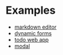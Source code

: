 # Examples

<!-- START doctoc generated TOC please keep comment here to allow auto update -->
<!-- DON'T EDIT THIS SECTION, INSTEAD RE-RUN doctoc TO UPDATE -->

<!-- END doctoc generated TOC please keep comment here to allow auto update -->

* [markdown editor](https://bl.ocks.org/lsbardel/29fe806656fc6b77df9239186e456ff2)
* [dynamic forms](https://bl.ocks.org/lsbardel/ee4ca05791e13997b7289a538ad7864d)
* [todo web app](https://bl.ocks.org/lsbardel/caf173c3eb284c56edadc0e03179fb27)
* [modal](https://bl.ocks.org/lsbardel/964b454dd40bc32082a0753e9106a707)
